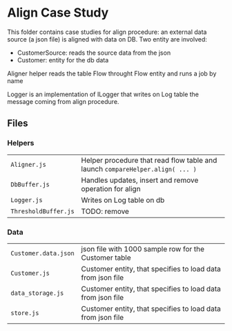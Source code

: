 # Align Case Study

This folder contains case studies for align procedure: an external data source (a json file) is aligned with data on DB.
Two entity are involved:
* CustomerSource: reads the source data from the json
* Customer: entity for the db data

Aligner helper reads the table Flow throught Flow entity and runs a job by name

Logger is an implementation of ILogger that writes on Log table the message coming from align procedure.



## Files

### Helpers

|       |      |
|-------|------|
| `Aligner.js`         | Helper procedure that read flow table and launch `compareHelper.align( ... ) ` |
| `DbBuffer.js`        | Handles updates, insert and remove operation for align |
| `Logger.js`          | Writes on Log table on db |
| `ThresholdBuffer.js` | TODO: remove |

### Data

|       |      |
|-------|------|
| `Customer.data.json` | json file with 1000 sample row for the Customer table |
| `Customer.js`        | Customer entity, that specifies to load data from json file  |
| `data_storage.js`    | Customer entity, that specifies to load data from json file  |
| `store.js`           | Customer entity, that specifies to load data from json file  |

